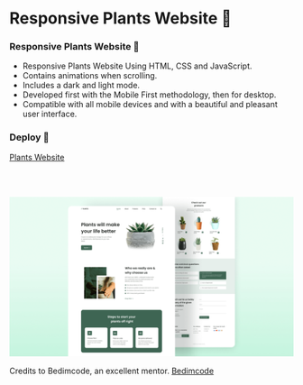 # Responsive Plants Website 🎍

### Responsive Plants Website 🎍

- Responsive Plants Website Using HTML, CSS and JavaScript.
- Contains animations when scrolling.
- Includes a dark and light mode.
- Developed first with the Mobile First methodology, then for desktop.
- Compatible with all mobile devices and with a beautiful and pleasant user interface.


### Deploy 🎍
[Plants Website](https://plants-website-lime.vercel.app/)

<br/>
<br/>

![plants website](/preview.png)


Credits to Bedimcode, an excellent mentor. [Bedimcode](https://www.youtube.com/c/Bedimcode)
